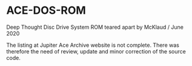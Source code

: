 # ACE-DOS-ROM
Deep Thought Disc Drive System ROM teared apart
by McKlaud / June 2020

The listing at Jupiter Ace Archive website is not complete. There was therefore the need of review, update and minor correction of the source code. 

